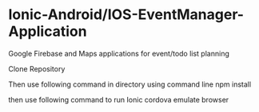 # Ionic-Android/IOS-EventManager-Application
 Google Firebase and Maps applications for event/todo list planning
 
 Clone Repository
 
 Then use following command in directory using command line
    npm install
  
then use following command to run
   Ionic cordova emulate browser
 
